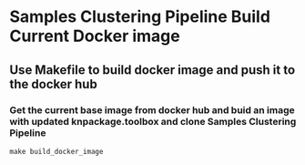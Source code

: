 # Samples Clustering Pipeline Build Current Docker image

## Use Makefile to build docker image and push it to the docker hub
### Get the current base image from docker hub and buid an image with updated knpackage.toolbox and clone Samples Clustering Pipeline
 `make build_docker_image`



